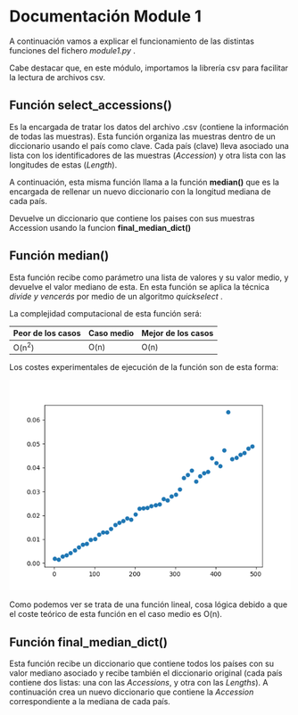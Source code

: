 # Documentación Module 1
A continuación vamos a explicar el funcionamiento de las distintas funciones del fichero *module1.py* .

Cabe destacar que, en este módulo, importamos la librería csv para facilitar la lectura de archivos csv.

## Función select_accessions()
Es la encargada de tratar los datos del archivo .csv (contiene la información de todas las muestras).
Esta función organiza las muestras dentro de un diccionario usando el país como clave. Cada país (clave) 
lleva asociado una lista con los identificadores de las muestras (*Accession*) y otra lista con las longitudes 
de estas (*Length*).

A continuación, esta misma función llama a la función **median()** que es la encargada de rellenar un nuevo diccionario 
con la longitud mediana de cada país.

Devuelve un diccionario que contiene los paises con sus muestras Accession usando la funcion **final_median_dict()**

## Función median()
Esta función recibe como parámetro una lista de valores y su valor medio, y devuelve el valor mediano de esta. 
En esta función se aplica la técnica *divide y vencerás* por medio de un algoritmo *quickselect* .

La complejidad computacional de esta función será:

|Peor de los casos  |Caso medio         |Mejor de los casos |
|-------------------|-------------------|-------------------|
|O(n<sup>2</sup>)   |   O(n)     |O(n)        |

Los costes experimentales de ejecución de la función son de esta forma:

![Coste módulo 1](../functions-cost/cost-module1.png)

Como podemos ver se trata de una función lineal, cosa lógica debido a que el coste teórico de esta función en el caso 
medio es O(n). 
## Función final_median_dict()
Esta función recibe un diccionario que contiene todos los países con su valor mediano asociado y recibe también el diccionario original (cada país contiene dos listas: una con las *Accessions*, y otra con las *Lengths*). 
A continuación crea un nuevo diccionario que contiene la *Accession* correspondiente a la mediana de cada país.